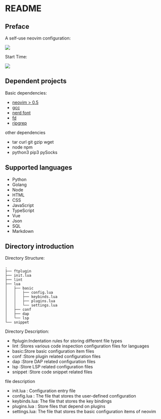 # README

## Preface

A self-use neovim configuration:

![](https://images-1302522496.cos.ap-nanjing.myqcloud.com/img/202203041747390.png)

Start Time:

![](https://images-1302522496.cos.ap-nanjing.myqcloud.com/img/202203041749894.png)

## Dependent projects

Basic dependencies:

- [neovim > 0.5](https://link.zhihu.com/?target=https%3A//github.com/neovim/neovim/releases/latest)
- [gcc](https://gcc.gnu.org/)
- [nerd font](https://link.zhihu.com/?target=https%3A//www.nerdfonts.com/)
- [fd](https://link.zhihu.com/?target=https%3A//github.com/sharkdp/fd)
- [ripgrep](https://github.com/BurntSushi/ripgrep)

other dependencies

- tar curl git gzip wget
- node npm
- python3 pip3 pySocks

## Supported languages

- Python
- Golang
- Node
- HTML
- CSS
- JavaScript
- TypeScript
- Vue
- Json
- SQL
- Markdown

## Directory introduction

Directory Structure:

```
.
├── ftplugin
├── init.lua
├── lint
├── lua
│   ├── basic
│   │   ├── config.lua
│   │   ├── keybinds.lua
│   │   ├── plugins.lua
│   │   └── settings.lua
│   ├── conf
│   ├── dap
│   └── lsp
└── snippet
```

Directory Description:

- ftplugin:Indentation rules for storing different file types
- lint :Stores various code inspection configuration files for languages
- basic:Store basic configuration item files
- conf :Store plugin related configuration files
- dap :Store DAP related configuration files
- lsp :Store LSP related configuration files
- snippet :Store code snippet related files

file description

- init.lua : Configuration entry file
- config.lua : The file that stores the user-defined configuration
- keybinds.lua: The file that stores the key bindings
- plugins.lua : Store files that depend on plugins
- settings.lua: The file that stores the basic configuration items of neovim
